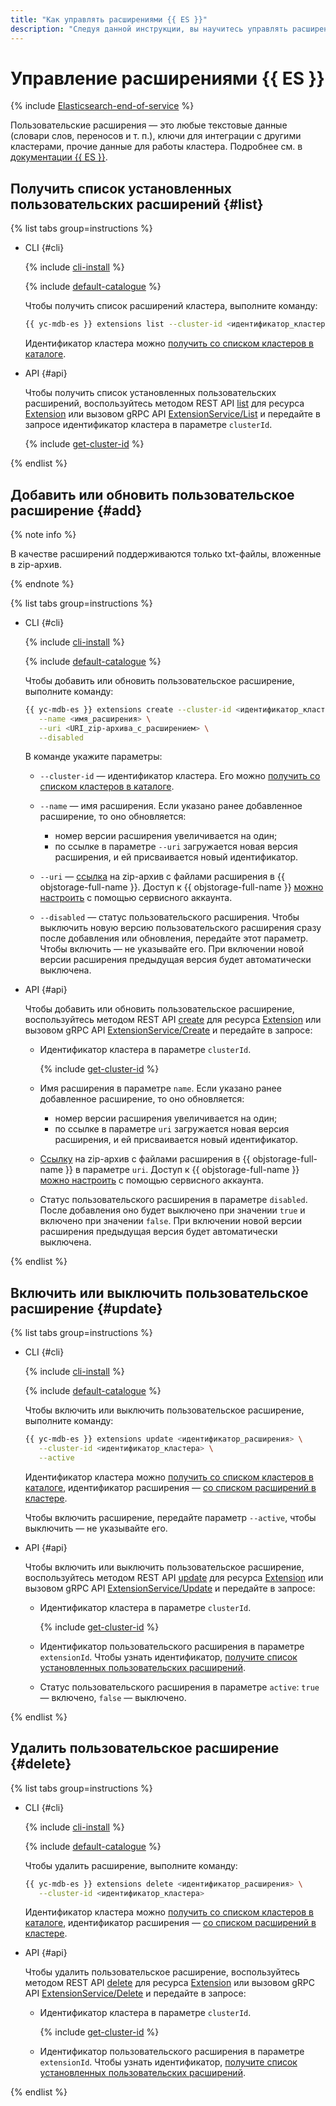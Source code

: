 ```yaml
---
title: "Как управлять расширениями {{ ES }}"
description: "Следуя данной инструкции, вы научитесь управлять расширениями {{ ES }}."
---
```


# Управление расширениями {{ ES }}

{% include [Elasticsearch-end-of-service](../../_includes/mdb/mes/note-end-of-service.md) %}

Пользовательские расширения — это любые текстовые данные (словари слов, переносов и т. п.), ключи для интеграции с другими кластерами, прочие данные для работы кластера. Подробнее см. в [документации {{ ES }}](https://www.elastic.co/guide/en/cloud/current/ec-plugins-guide.html).

## Получить список установленных пользовательских расширений {#list}

{% list tabs group=instructions %}

- CLI {#cli}

    {% include [cli-install](../../_includes/cli-install.md) %}

    {% include [default-catalogue](../../_includes/default-catalogue.md) %}

    Чтобы получить список расширений кластера, выполните команду:

    ```bash
    {{ yc-mdb-es }} extensions list --cluster-id <идентификатор_кластера>
    ```

    Идентификатор кластера можно [получить со списком кластеров в каталоге](cluster-list.md#list-clusters).

- API {#api}

    Чтобы получить список установленных пользовательских расширений, воспользуйтесь методом REST API [list](../api-ref/Extension/list.md) для ресурса [Extension](../api-ref/Extension/index.md) или вызовом gRPC API [ExtensionService/List](../api-ref/grpc/extension_service.md#List) и передайте в запросе идентификатор кластера в параметре `clusterId`.

    {% include [get-cluster-id](../../_includes/managed-elasticsearch/get-cluster-id.md) %}

{% endlist %}

## Добавить или обновить пользовательское расширение {#add}

{% note info %}

В качестве расширений поддерживаются только txt-файлы, вложенные в zip-архив.

{% endnote %}

{% list tabs group=instructions %}

- CLI {#cli}

    {% include [cli-install](../../_includes/cli-install.md) %}

    {% include [default-catalogue](../../_includes/default-catalogue.md) %}

    Чтобы добавить или обновить пользовательское расширение, выполните команду:

    ```bash
    {{ yc-mdb-es }} extensions create --cluster-id <идентификатор_кластера> \
       --name <имя_расширения> \
       --uri <URI_zip-архива_с_расширением> \
       --disabled
    ```

    В команде укажите параметры:

    * `--cluster-id` — идентификатор кластера. Его можно [получить со списком кластеров в каталоге](cluster-list.md#list-clusters).
    * `--name` — имя расширения. Если указано ранее добавленное расширение, то оно обновляется:

       * номер версии расширения увеличивается на один;
       * по ссылке в параметре `--uri` загружается новая версия расширения, и ей присваивается новый идентификатор.

    
    * `--uri` — [ссылка](../../storage/operations/objects/link-for-download.md) на zip-архив с файлами расширения в {{ objstorage-full-name }}. Доступ к {{ objstorage-full-name }} [можно настроить](./s3-access.md) с помощью сервисного аккаунта.


    * `--disabled` — статус пользовательского расширения. Чтобы выключить новую версию пользовательского расширения сразу после добавления или обновления, передайте этот параметр. Чтобы включить — не указывайте его. При включении новой версии расширения предыдущая версия будет автоматически выключена.

- API {#api}

    Чтобы добавить или обновить пользовательское расширение, воспользуйтесь методом REST API [create](../api-ref/Extension/create.md) для ресурса [Extension](../api-ref/Extension/index.md) или вызовом gRPC API [ExtensionService/Create](../api-ref/grpc/extension_service.md#Create) и передайте в запросе:
    * Идентификатор кластера в параметре `clusterId`.

      {% include [get-cluster-id](../../_includes/managed-elasticsearch/get-cluster-id.md) %}

    * Имя расширения в параметре `name`. Если указано ранее добавленное расширение, то оно обновляется:

       * номер версии расширения увеличивается на один;
       * по ссылке в параметре `uri` загружается новая версия расширения, и ей присваивается новый идентификатор.

    
    * [Ссылку](../../storage/operations/objects/link-for-download.md) на zip-архив с файлами расширения в {{ objstorage-full-name }} в параметре `uri`. Доступ к {{ objstorage-full-name }} [можно настроить](./s3-access.md) с помощью сервисного аккаунта.


    * Статус пользовательского расширения в параметре `disabled`. После добавления оно будет выключено при значении `true` и включено при значении `false`. При включении новой версии расширения предыдущая версия будет автоматически выключена.

{% endlist %}

## Включить или выключить пользовательское расширение {#update}

{% list tabs group=instructions %}

- CLI {#cli}

    {% include [cli-install](../../_includes/cli-install.md) %}

    {% include [default-catalogue](../../_includes/default-catalogue.md) %}

    Чтобы включить или выключить пользовательское расширение, выполните команду:

    ```bash
    {{ yc-mdb-es }} extensions update <идентификатор_расширения> \
       --cluster-id <идентификатор_кластера> \
       --active
    ```

    Идентификатор кластера можно [получить со списком кластеров в каталоге](cluster-list.md#list-clusters), идентификатор расширения — [со списком расширений в кластере](#list).

    Чтобы включить расширение, передайте параметр `--active`, чтобы выключить — не указывайте его.

- API {#api}

    Чтобы включить или выключить пользовательское расширение, воспользуйтесь методом REST API [update](../api-ref/Extension/update.md) для ресурса [Extension](../api-ref/Extension/index.md) или вызовом gRPC API [ExtensionService/Update](../api-ref/grpc/extension_service.md#Update) и передайте в запросе:

    * Идентификатор кластера в параметре `clusterId`.

      {% include [get-cluster-id](../../_includes/managed-elasticsearch/get-cluster-id.md) %}

    * Идентификатор пользовательского расширения в параметре `extensionId`. Чтобы узнать идентификатор, [получите список установленных пользовательских расширений](#list).
    * Статус пользовательского расширения в параметре `active`: `true` — включено, `false` — выключено.

{% endlist %}

## Удалить пользовательское расширение {#delete}

{% list tabs group=instructions %}

- CLI {#cli}

    {% include [cli-install](../../_includes/cli-install.md) %}

    {% include [default-catalogue](../../_includes/default-catalogue.md) %}

    Чтобы удалить расширение, выполните команду:

    ```bash
    {{ yc-mdb-es }} extensions delete <идентификатор_расширения> \
       --cluster-id <идентификатор_кластера>
    ```

    Идентификатор кластера можно [получить со списком кластеров в каталоге](cluster-list.md#list-clusters), идентификатор расширения — [со списком расширений в кластере](#list).

- API {#api}

    Чтобы удалить пользовательское расширение, воспользуйтесь методом REST API [delete](../api-ref/Extension/delete.md) для ресурса [Extension](../api-ref/Extension/index.md) или вызовом gRPC API [ExtensionService/Delete](../api-ref/grpc/extension_service.md#Delete) и передайте в запросе:

    * Идентификатор кластера в параметре `clusterId`.

      {% include [get-cluster-id](../../_includes/managed-elasticsearch/get-cluster-id.md) %}
      
    * Идентификатор пользовательского расширения в параметре `extensionId`. Чтобы узнать идентификатор, [получите список установленных пользовательских расширений](#list).

{% endlist %}
